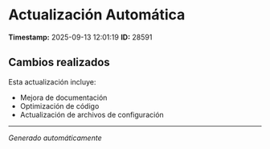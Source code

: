 # Actualización Automática

**Timestamp:** 2025-09-13 12:01:19
**ID:** 28591

## Cambios realizados

Esta actualización incluye:
- Mejora de documentación
- Optimización de código
- Actualización de archivos de configuración

---
*Generado automáticamente*
